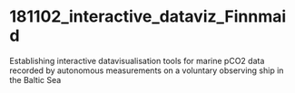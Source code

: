 # 181102_interactive_dataviz_Finnmaid
Establishing interactive datavisualisation tools for marine pCO2 data recorded by autonomous measurements on a voluntary observing ship in the Baltic Sea
